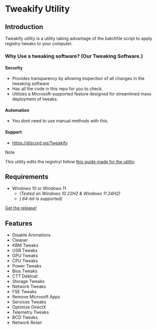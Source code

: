 # Tweakify Utility

## Introduction

Tweakify utility is a utility taking advantage of the batchfile script to apply registry tweaks to your computer.

### Why Use a tweaking software? (Our Tweaking Software.)

#### Security

- Provides transparency by allowing inspection of all changes in the tweaking software
- Has all the code in this repo for you to check.
- Utilizes a Microsoft-supported feature designed for streamlined mass deployment of tweaks.

#### Automation

- You dont need to use manual methods with this.

#### Support
- https://discord.gg/Tweakify

> [!NOTE] 
> This utility edits the registry! follow [this guide made for the utility](https://youtu.be/9454bpZ3tiA).

## Requirements

- Windows 10 or Windows 11  
  - *(Tested on Windows 10 22H2 & Windows 11 24H2)*
  - *( 64-bit is supported)*

[Get the release!](https://github.com/CrimsonicSniper/Tweakify-Public/releases/tag/Optimizer)
## Features
- Disable Animations
- Cleaner
- KBM Tweaks
- USB Tweaks
- GPU Tweaks
- CPU Tweaks
- Power Tweaks
- Bios Tweaks
- CTT Debloat
- Storage Tweaks
- Network Tweaks
- FSE Tweaks
- Remove Microsoft Apps
- Services Tweaks
- Optimize DirectX
- Telemetry Tweaks
- BCD Tweaks
- Network Reset
